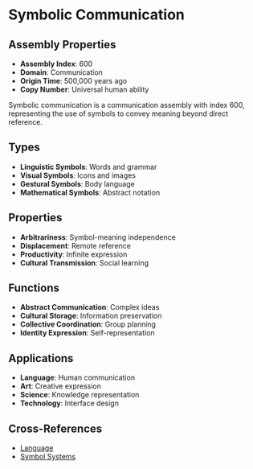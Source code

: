 # Symbolic Communication

## Assembly Properties
- **Assembly Index**: 600
- **Domain**: Communication
- **Origin Time**: 500,000 years ago
- **Copy Number**: Universal human ability

Symbolic communication is a communication assembly with index 600, representing the use of symbols to convey meaning beyond direct reference.

## Types
- **Linguistic Symbols**: Words and grammar
- **Visual Symbols**: Icons and images
- **Gestural Symbols**: Body language
- **Mathematical Symbols**: Abstract notation

## Properties
- **Arbitrariness**: Symbol-meaning independence
- **Displacement**: Remote reference
- **Productivity**: Infinite expression
- **Cultural Transmission**: Social learning

## Functions
- **Abstract Communication**: Complex ideas
- **Cultural Storage**: Information preservation
- **Collective Coordination**: Group planning
- **Identity Expression**: Self-representation

## Applications
- **Language**: Human communication
- **Art**: Creative expression
- **Science**: Knowledge representation
- **Technology**: Interface design

## Cross-References
- [Language](/domains/cognitive/communication/language.md)
- [Symbol Systems](/domains/cognitive/information_systems/symbol_systems.md)